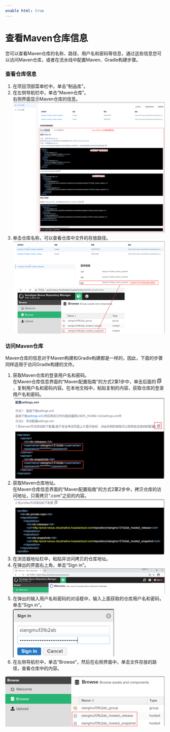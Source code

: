 ```yaml
---
enable html: true
---
```

# 查看Maven仓库信息

您可以查看Maven仓库的名称、路径、用户名和密码等信息，通过这些信息您可以访问Maven仓库，或者在流水线中配置Maven、Gradle构建步骤。

### 查看仓库信息
1. 在项目顶部菜单栏中，单击“制品库”。
2. 在左侧导航栏中，单击“Maven仓库”。          
    右侧界面显示Maven仓库的信息。          
    <img src="fig/制品库-maven-信息.png" style="zoom:50%">                      
3. 单击仓库名称，可以查看仓库中文件的存放路径。           
    <img src="fig/制品库-maven-详情.png" style="zoom:50%">
    
### 访问Maven仓库                 
Maven仓库的信息对于Maven构建和Gradle构建都是一样的，因此，下面的步骤同样适用于访问Gradle构建的文件。     
1. 获取Maven仓库的登录用户名和密码。                    
     在Maven仓库信息界面的“Maven配置指南”的方式2第1步中，单击后面的![](fig/复制.png)，复制用户名和密码内容。在本地文档中，粘贴复制的内容，获取仓库的登录用户名和密码。                    
     <img src="fig/制品库-maven-认证.png" style="zoom:50%">                  
2. 获取Maven仓库地址。                    
    在Maven仓库信息界面的“Maven配置指南”的方式2第2步中，拷贝仓库的访问地址，只需拷贝“.com”之前的内容。                        
    <img src="fig/制品库-maven-拷贝地址.png" style="zoom:50%">
3. 在浏览器地址栏中，粘贴并访问拷贝的仓库地址。     
4. 在弹出的界面右上角，单击“Sign in”。                           
    <img src="fig/制品库-maven-登录入口.png" style="zoom:50%">
5. 在弹出的输入用户名和密码的对话框中，输入上面获取的仓库用户名和密码，单击“Sign in”。                                
    <img src="fig/制品库-maven-登录.png" style="zoom:50%">
6. 在左侧导航栏中，单击“Browse”，然后在右侧界面中，单击文件存放的路径，查看仓库中的内容。       
<img src="fig/制品库-maven-内容.png" style="zoom:50%">
